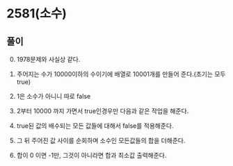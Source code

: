 
# 2581(소수)

## 풀이

0. 1978문제와 사실상 같다.

1. 주어지는 수가 10000이하의 수이기에 배열로 10001개를 만들어 준다.(초기는 모두 true)
2. 1은 소수가 아니니 따로 false
3. 2부터 10000 까지 가면서 true인경우만 다음과 같은 작업을 해준다.
4. true된 값의 배수되는 모든 값들에 대해서 false를 적용해준다.
5. 그 뒤 주어진 값 사이를 순회하며 소수인 모든값들의 합을 더해준다.
6. 합이 0 이면 -1만, 그것이 아니라면 합과 최소값 출력해준다.
